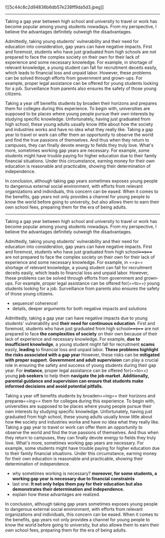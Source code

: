 ![[5c44c8c2d94836b6db57e238ff9da5d3.jpeg]]

---

Taking a gap year between high school and university to travel or work has become popular among young students nowadays. From my perspective, I believe the advantages definitely outweigh the disadvantages.

Admittedly, taking young students' vulnerability and their need for education into consideration, gap years can have negative impacts. First and foremost, students who have just graduated from high schools are not prepared to face the complex society on their own for their lack of experience and some necessary knowledge. For example, in shortage of relevant knowledge, a young student can fall for recruitment deceits easily, which leads to financial loss and unpaid labor. However, these problems can be solved through efforts from government and grown-ups. For example, proper legal assistance can be offered for young students looking for a job. Surveillance from parents also ensures the safety of those young citizens. 

Taking a year off benefits students by broaden their horizons and prepares them for colleges during this experience. To begin with, universities are supposed to be places where young people pursue their own interests by studying specific knowledge. Unfortunately, having just graduated from high school, these young adults usually know little about how the society and industries works and have no idea what they really like. Taking a gap year to travel or work can offer them an opportunity to observe the world and find the true passions of themselves. And thus when they return to campuses, they can finally devote energy to fields they truly love.  What's more, sometimes working gap years are necessary. For example, some students might have trouble paying for higher education due to their family financial situations. Under this circumstance, earning money for their own education is reasonable and practicable, showing their determination of independence.

In conclusion, although taking gap years sometimes exposes young people to dangerous external social environment, with efforts from relevant organizations and individuals, this concern can be eased. When it comes to the benefits, gap years not only provides a channel for young people to know the world before going to university, but also allows them to earn their own school fees, preparing them for the era of being adults.


---

Taking a gap year between high school and university to travel or work has become popular among young students nowadays. From my perspective, I believe the advantages definitely outweigh the disadvantages.

Admittedly, taking young students' vulnerability and their need for education into consideration, gap years can have negative impacts. First and foremost, students who have just graduated from high school~~==s==~~ are not prepared to face the complex society on their own for their lack of experience and some necessary knowledge. For example, in ==a== shortage of relevant knowledge, a young student can fall for recruitment deceits easily, which leads to financial loss and unpaid labor. However, these problems can be solved through efforts from government and grown-ups. For example, proper legal assistance can be offered for(==to==) young students looking for a job. Surveillance from parents also ensures the safety of those young citizens.

- sequence! coherence!
- details, deeper arguments for both negative impacts and solutions

Admittedly, taking a gap year can have negative impacts due to young students' vulnerability and **their need for continuous education**. First and foremost, students who have just graduated from high school~~==s==~~ are not prepared to face **the complexities of society** on their own because of their lack of experience and necessary knowledge. For example, **due to insufficient knowledge**, a young student might fall for recruitment **scams** easily, **leading** to financial loss and unpaid labor. **These problems highlight the risks associated with a gap year** However, these risks can be **mitigated** **with proper support**. **Government and adult supervision** can play a crucial role in ensuring the safety and success of young students during their gap year. For **instance**, proper legal assistance can be offered for(==to==) young **job seekers** to help them **navigate the job market**. **Additionally, parental guidance and supervision can ensure that students make informed decisions and avoid potential pitfalls.**

Taking a year off benefits students by broaden==ing== their horizons and prepar~~es~~==ing== them for college~~s~~ during this experience. To begin with, universities are supposed to be places where young people pursue their own interests by studying specific knowledge. Unfortunately, having just graduated from high school, these young adults usually know little about how ~~the~~ society and industries work~~s~~ and have no idea what they really like. Taking a gap year to travel or work can offer them an opportunity to observe the world and find the true passions of themselves. And thus when they return to campuses, they can finally devote energy to fields they truly love. What's more, sometimes working gap years are necessary. For example, some students might have trouble paying for higher education due to their family financial situations. Under this circumstance, earning money for their own education is reasonable and practicable, showing their determination of independence.

- why sometimes working is necessary? **moreover, for some students, a working gap year is necessary due to financial constraints**
- last one: **It not only helps them pay for their education but also demonstrates their determination and independence.**
- explain how these advantages are realized.

In conclusion, although taking gap years sometimes exposes young people to dangerous external social environment, with efforts from relevant organizations and individuals, this concern can be eased. When it comes to the benefits, gap years not only provide~~s~~ a channel for young people to know the world before going to university, but also allow~~s~~ them to earn their own school fees, preparing them for the era of being adults.